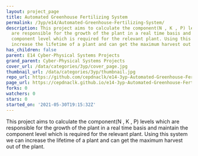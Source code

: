 ```yaml
---
layout: project_page
title: Automated Greenhouse Fertilizing System
permalink: /3yp/e14/Automated-Greenhouse-Fertilizing-System/
description: This project aims to calculate the component(N , K , P) levels which
  are responsible for the growth of the plant in a real time basis and maintain the
  component level which is required for the relevant plant. Using this system we can
  increase the lifetime of a plant and can get the maximum harvest out of the plant.
has_children: false
parent: E14 Cyber-Physical Systems Projects
grand_parent: Cyber-Physical Systems Projects
cover_url: /data/categories/3yp/cover_page.jpg
thumbnail_url: /data/categories/3yp/thumbnail.jpg
repo_url: https://github.com/cepdnaclk/e14-3yp-Automated-Greenhouse-Fertilizing-System
page_url: https://cepdnaclk.github.io/e14-3yp-Automated-Greenhouse-Fertilizing-System
forks: 0
watchers: 0
stars: 0
started_on: '2021-05-30T19:15:32Z'
---
```


This project aims to calculate the component(N , K , P) levels which are responsible for the growth of the plant in a real time basis and maintain the component level which is required for the relevant plant. Using this system we can increase the lifetime of a plant and can get the maximum harvest out of the plant.